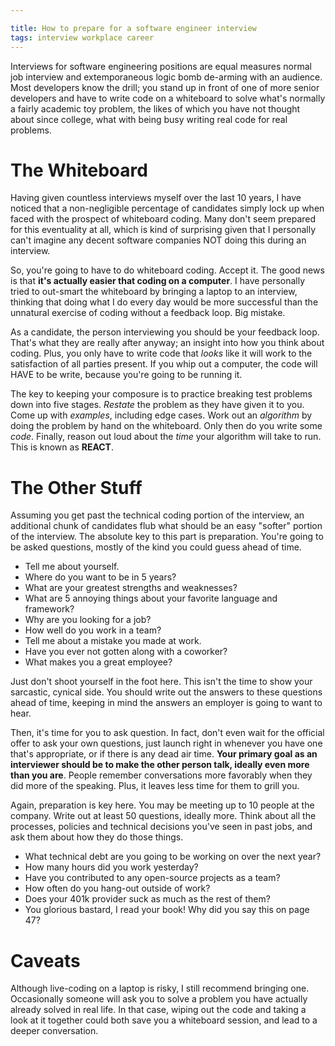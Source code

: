 ```yaml
---

title: How to prepare for a software engineer interview
tags: interview workplace career
---
```


Interviews for software engineering positions are equal measures normal job
interview and extemporaneous logic bomb de-arming with an audience. Most developers
know the drill; you stand up in front of one of more senior developers and have
to write code on a whiteboard to solve what's normally a fairly academic toy
problem, the likes of which you have not thought about since college, what with
being busy writing real code for real problems.


# The Whiteboard

Having given countless interviews myself over the last 10 years, I have noticed
that a non-negligible percentage of candidates simply lock up when faced with the
prospect of whiteboard coding. Many don't seem prepared for this eventuality at all,
which is kind of surprising given that I personally can't imagine any decent software
companies NOT doing this during an interview.

So, you're going to have to do whiteboard coding. Accept it. The good news is that
**it's actually easier that coding on a computer**. I have personally tried to out-smart
the whiteboard by bringing a laptop to an interview, thinking that doing what I
do every day would be more successful than the unnatural exercise of coding
without a feedback loop. Big mistake.

As a candidate, the person interviewing you should be your feedback loop. That's what
they are really after anyway; an insight into how you think about coding. Plus, you only
have to write code that *looks* like it will work to the satisfaction of all parties
present. If you whip out a computer, the code will HAVE to be write, because you're
going to be running it.

The key to keeping your composure is to practice breaking test problems down into five
stages. *Restate* the problem as they have given it to you. Come up with *examples*,
including edge cases. Work out an *algorithm* by doing the problem by hand on the
whiteboard. Only then do you write some *code*. Finally, reason out loud about the
*time* your algorithm will take to run. This is known as **REACT**.


# The Other Stuff

Assuming you get past the technical coding portion of the interview, an additional chunk
of candidates flub what should be an easy "softer" portion of the interview. The absolute
key to this part is preparation. You're going to be asked questions, mostly of the kind
you could guess ahead of time.

- Tell me about yourself.
- Where do you want to be in 5 years?
- What are your greatest strengths and weaknesses?
- What are 5 annoying things about your favorite language and framework?
- Why are you looking for a job?
- How well do you work in a team?
- Tell me about a mistake you made at work.
- Have you ever not gotten along with a coworker?
- What makes you a great employee?

Just don't shoot yourself in the foot here. This isn't the time to show your sarcastic,
cynical side. You should write out the answers to these questions ahead of time, keeping
in mind the answers an employer is going to want to hear.

Then, it's time for you to ask question. In fact, don't even wait for the official offer
to ask your own questions, just launch right in whenever you have one that's appropriate,
or if there is any dead air time. **Your primary goal as an interviewer should be to make
the other person talk, ideally even more than you are**. People remember conversations more
favorably when they did more of the speaking. Plus, it leaves less time for them to grill
you.

Again, preparation is key here. You may be meeting up to 10 people at the company. Write
out at least 50 questions, ideally more. Think about all the processes, policies and technical
decisions you've seen in past jobs, and ask them about how they do those things.

- What technical debt are you going to be working on over the next year?
- How many hours did you work yesterday?
- Have you contributed to any open-source projects as a team?
- How often do you hang-out outside of work?
- Does your 401k provider suck as much as the rest of them?
- You glorious bastard, I read your book! Why did you say this on page 47?


# Caveats

Although live-coding on a laptop is risky, I still recommend bringing one. Occasionally
someone will ask you to solve a problem you have actually already solved in real life. In
that case, wiping out the code and taking a look at it together could both save you a
whiteboard session, and lead to a deeper conversation.

